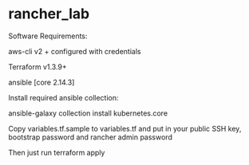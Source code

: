 # rancher_lab

Software Requirements:

aws-cli v2 + configured with credentials

Terraform v1.3.9+

ansible [core 2.14.3]

Install required ansible collection:

ansible-galaxy collection install kubernetes.core

Copy variables.tf.sample to variables.tf and put in your public SSH key, bootstrap password and rancher admin password

Then just run terraform apply

